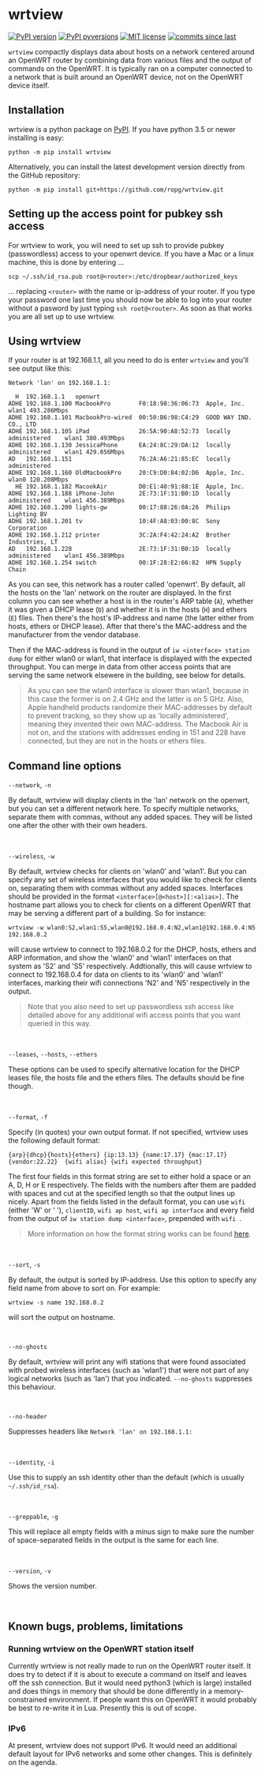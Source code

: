 # wrtview

[![PyPI version](https://img.shields.io/pypi/v/wrtview.svg)](https://pypi.python.org/pypi/wrtview/)
[![PyPI pyversions](https://img.shields.io/pypi/pyversions/klipz.svg)](https://pypi.python.org/pypi/wrtview/)
[![MIT license](https://img.shields.io/badge/License-MIT-blue.svg)](https://github.com/ropg/wrtview/blob/master/LICENSE)
[![commits since last](https://img.shields.io/github/commits-since/ropg/wrtview/latest.svg)](https://github.com/ropg/wrtview/commits/main)

`wrtview` compactly displays data about hosts on a network centered around an OpenWRT router by combining data from various files and the output of commands on the OpenWRT. It is typically ran on a computer connected to a network that is built around an OpenWRT device, not on the OpenWRT device itself.

## Installation

wrtview is a python package on [PyPI](https://pypi.org/project/wrtview). If you have python 3.5 or newer installing is easy: 

```
python -m pip install wrtview
```

Alternatively, you can install the latest development version directly from the GitHub repository:

```
python -m pip install git+https://github.com/ropg/wrtview.git
```

## Setting up the access point for pubkey ssh access

For wrtview to work, you will need to set up ssh to provide pubkey (passwordless) access to your openwrt device. If you have a Mac or a linux machine, this is done by entering ...

```
scp ~/.ssh/id_rsa.pub root@<router>:/etc/dropbear/authorized_keys
```

... replacing `<router>` with the name or ip-address of your router. If you type your password one last time you should now be able to log into your router without a pasword by just typing `ssh root@<router>`. As soon as that works you are all set up to use wrtview.

## Using wrtview

If your router is at 192.168.1.1, all you need to do is enter `wrtview` and you'll see output like this:

```
Network 'lan' on 192.168.1.1:

  H  192.168.1.1   openwrt         
ADHE 192.168.1.100 MacbookPro        F0:18:98:36:06:73  Apple, Inc.             wlan1 493.286Mbps
ADHE 192.168.1.101 MacbookPro-wired  00:50:B6:98:C4:29  GOOD WAY IND. CO., LTD
ADHE 192.168.1.105 iPad              26:5A:90:A8:52:73  locally administered    wlan1 380.493Mbps
ADHE 192.168.1.130 JessicaPhone      EA:24:8C:29:DA:12  locally administered    wlan1 429.656Mbps
AD   192.168.1.151                   76:2A:A6:21:85:EC  locally administered       
ADHE 192.168.1.160 OldMacbookPro     20:C9:D0:84:02:D6  Apple, Inc.             wlan0 120.208Mbps
  HE 192.168.1.182 MacookAir         D0:E1:40:91:88:1E  Apple, Inc.                
ADHE 192.168.1.188 iPhone-John       2E:73:1F:31:B0:1D  locally administered    wlan1 456.389Mbps
ADHE 192.168.1.200 lights-gw         00:17:88:26:0A:26  Philips Lighting BV        
ADHE 192.168.1.201 tv                10:4F:A8:03:00:8C  Sony Corporation           
ADHE 192.168.1.212 printer           3C:2A:F4:42:24:A2  Brother Industries, LT     
AD   192.168.1.228                   2E:73:1F:31:B0:1D  locally administered    wlan1 456.389Mbps
ADHE 192.168.1.254 switch            00:1F:28:E2:66:82  HPN Supply Chain
```

As you can see, this network has a router called 'openwrt'. By default, all the hosts on the 'lan' network on the router are displayed. In the first column you can see whether a host is in the router's ARP table (`A`), whether it was given a DHCP lease (`D`) and whether it is in the hosts (`H`) and ethers (`E`) files. Then there's the host's IP-address and name (the latter either from hosts, ethers or DHCP lease). After that there's the MAC-address and the manufacturer from the vendor database.

Then if the MAC-address is found in the output of `iw <interface> station dump` for either wlan0 or wlan1, that interface is displayed with the expected throughput. You can merge in data from other access points that are serving the same network elsewere in the building, see below for details.

> As you can see the wlan0 interface is slower than wlan1, because in this case the former is on 2.4 GHz and the latter is on 5 GHz. Also, Apple handheld products randomize their MAC-addresses by default to prevent tracking, so they show up as 'locally administered', meaning they invented their own MAC-address. The Macbook Air is not on, and the stations with addresses ending in 151 and 228 have connected, but they are not in the hosts or ethers files. 

## Command line options

`--network`, `-n`

By default, wrtview will display clients in the 'lan' network on the openwrt, but you can set a different network here. To specify multiple networks, separate them with commas, without any added spaces. They will be listed one after the other with their own headers.

&nbsp;

`--wireless`, `-w`

By default, wrtview checks for clients on 'wlan0' and 'wlan1'. But you can specify any set of wireless interfaces that you would like to check for clients on, separating them with commas without any added spaces. Interfaces should be provided in the format `<interface>[@<host>][:<alias>]`. The hostname part allows you to check for clients on a different OpenWRT that may be serving a different part of a building. So for instance:

```
wrtview -w wlan0:S2,wlan1:S5,wlan0@192.168.0.4:N2,wlan1@192.168.0.4:N5 192.168.0.2
```

will cause wrtview to connect to 192.168.0.2 for the DHCP, hosts, ethers and ARP information, and show the 'wlan0' and 'wlan1' interfaces on that system as 'S2' and 'S5' respectively. Addtionally, this will cause wrtview to connect to 192.168.0.4 for data on clients to its 'wlan0' and 'wlan1' interfaces, marking their wifi connections 'N2' and 'N5' respectively in the output.

> Note that you also need to set up passwordless ssh access like detailed above for any additional wifi access points that you want queried in this way.

&nbsp;

`--leases`, `--hosts`, `--ethers`

These options can be used to specify alternative location for the DHCP leases file, the hosts file and the ethers files. The defaults should be fine though.

&nbsp;

`--format`, `-f`

Specify (in quotes) your own output format. If not specified, wrtview uses the following default format:

```
{arp}{dhcp}{hosts}{ethers} {ip:13.13} {name:17.17} {mac:17.17} {vendor:22.22}  {wifi alias} {wifi expected throughput}
```

The first four fields in this format string are set to either hold a space or an A, D, H or E respectively. The fields with the numbers after them are padded with spaces and cut at the specified length so that the output lines up nicely. Apart from the fields listed in the default format, you can use `wifi` (either 'W' or ' '), `clientID`, `wifi ap host`, `wifi ap interface` and every field from the output of `iw station dump <interface>`, prepended with `wifi `.

> More information on how the format string works can be found [here](https://www.programiz.com/python-programming/methods/string/format).

&nbsp;

`--sort`, `-s`

By default, the output is sorted by IP-address. Use this option to specify any field name from above to sort on. For example:

```
wrtview -s name 192.168.0.2
```

will sort the output on hostname.

&nbsp;

`--no-ghosts`

By default, wrtview will print any wifi stations that were found associated with probed wireless interfaces (such as 'wlan1') that were not part of any logical networks (such as 'lan') that you indicated. `--no-ghosts` suppresses this behaviour.

&nbsp;

`--no-header`

Suppresses headers like `Network 'lan' on 192.168.1.1:`

&nbsp;

`--identity`, `-i`

Use this to supply an ssh identity other than the default (which is usually `~/.ssh/id_rsa`).

&nbsp;

`--greppable`, `-g` 

This will replace all empty fields with a minus sign to make sure the number of space-separated fields in the output is the same for each line.

&nbsp;

`--version`, `-v`

Shows the version number. 

&nbsp;

## Known bugs, problems, limitations

### Running wrtview on the OpenWRT station itself

Currently wrtview is not really made to run on the OpenWRT router itself. It does try to detect if it is about to execute a command on itself and leaves off the ssh connection. But it would need python3 (which is large) installed and does things in memory that should be done differently in a memory-constrained environment. If people want this on OpenWRT it would probably be best to re-write it in Lua. Presently this is out of scope.

### IPv6

At present, wrtview does not support IPv6. It would need an additional default layout for IPv6 networks and some other changes. This is definitely on the agenda.
